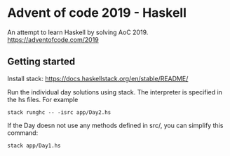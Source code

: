 # Advent of code 2019 - Haskell

An attempt to learn Haskell by solving AoC 2019.
https://adventofcode.com/2019

## Getting started

Install stack: https://docs.haskellstack.org/en/stable/README/

Run the individual day solutions using stack. The interpreter is specified in the hs files. For example

    stack runghc -- -isrc app/Day2.hs

If the Day doesn not use any methods defined in src/, you can simplify this command:

    stack app/Day1.hs
